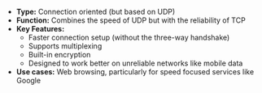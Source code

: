 - **Type:** Connection oriented (but based on UDP)
- **Function:** Combines the speed of UDP but with the reliability of TCP
- **Key Features:**
	- Faster connection setup (without the three-way handshake)
	- Supports multiplexing
	- Built-in encryption
	- Designed to work better on unreliable networks like mobile data
- **Use cases:** Web browsing, particularly for speed focused services like Google